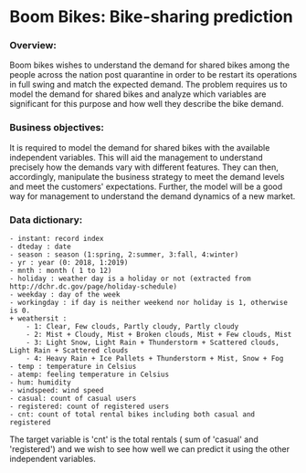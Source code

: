 # Boom Bikes: Bike-sharing prediction
### Overview:
Boom bikes wishes to understand the demand for shared bikes among the people across the nation post quarantine in order to be restart its operations in full swing and match the expected demand. The problem requires us to model the demand for shared bikes and analyze which variables are significant for this purpose and how well they describe the bike demand.

### Business objectives:
It is required to model the demand for shared bikes with the available independent variables. This will aid the management to understand precisely how the demands vary with different features. They can then, accordingly, manipulate the business strategy to meet the demand levels and meet the customers' expectations. Further, the model will be a good way for management to understand the demand dynamics of a new market.

### Data dictionary:	    
    - instant: record index
	- dteday : date
	- season : season (1:spring, 2:summer, 3:fall, 4:winter)
	- yr : year (0: 2018, 1:2019)
	- mnth : month ( 1 to 12)
	- holiday : weather day is a holiday or not (extracted from http://dchr.dc.gov/page/holiday-schedule)
	- weekday : day of the week
	- workingday : if day is neither weekend nor holiday is 1, otherwise is 0.
	+ weathersit : 
		- 1: Clear, Few clouds, Partly cloudy, Partly cloudy
		- 2: Mist + Cloudy, Mist + Broken clouds, Mist + Few clouds, Mist
		- 3: Light Snow, Light Rain + Thunderstorm + Scattered clouds, Light Rain + Scattered clouds
		- 4: Heavy Rain + Ice Pallets + Thunderstorm + Mist, Snow + Fog
	- temp : temperature in Celsius
	- atemp: feeling temperature in Celsius
	- hum: humidity
	- windspeed: wind speed
	- casual: count of casual users
	- registered: count of registered users
	- cnt: count of total rental bikes including both casual and registered
    
The target variable is 'cnt' is the total rentals ( sum of 'casual' and 'registered') and we wish to see how well we can predict it using the other independent variables.
